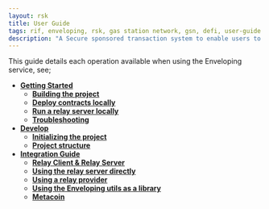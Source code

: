 ```yaml
---
layout: rsk
title: User Guide
tags: rif, enveloping, rsk, gas station network, gsn, defi, user-guide
description: "A Secure sponsored transaction system to enable users to pay fees using ERC-20 tokens."
---
```


This guide details each operation available when using the Enveloping service, see;

- **[Getting Started](/guides/rif-enveloping-guide/)**
    - **[Building the project](/guides/rif-enveloping-guide/#building-the-project)**
    - **[Deploy contracts locally](/guides/rif-enveloping-guide/#deploy-contracts-locally)**
    - **[Run a relay server locally](/guides/rif-enveloping-guide/#run-a-relay-server-locally)**
    - **[Troubleshooting](/guides/rif-enveloping-guide/#troubleshooting)**
- **[Develop](/guides/rif-enveloping-guide/develop/)**
    - **[Initializing the project](/guides/rif-enveloping-guide/develop/#initializing-the-project)**
    - **[Project structure](/guides/rif-enveloping-guide/develop/#project-structure)**
- **[Integration Guide](/guides/rif-enveloping/integrate/)**
    - **[Relay Client & Relay Server](/guides/rif-enveloping/integrate/#relay-client-&-relay-server)**
    - **[Using the relay server directly](/guides/rif-enveloping/integrate/#using-the-relay-server-directly)**
    - **[Using a relay provider](/guides/rif-enveloping/integrate/#using-a-relay-provider)**
    - **[Using the Enveloping utils as a library](/guides/rif-enveloping/integrate/#using-the-enveloping-utils-as-a-library)**
    - **[Metacoin](/guides/rif-enveloping/integrate/#metacoin)**




